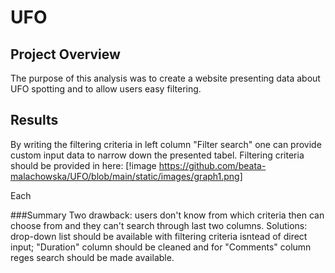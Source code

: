 # UFO
## Project Overview
The purpose of this analysis was to create a website presenting data about UFO spotting and to allow users easy filtering.

## Results
By writing the filtering criteria in left column "Filter search" one can provide custom input data to narrow down the presented tabel. 
Filtering criteria should be provided in here:
[!image https://github.com/beata-malachowska/UFO/blob/main/static/images/graph1.png]

Each 

###Summary 
Two drawback: users don't know from which criteria then can choose from and they can't search through last two columns.
Solutions: drop-down list should be available with filtering criteria isntead of direct input; "Duration" column should be cleaned and for "Comments" column reges search should be made available. 
